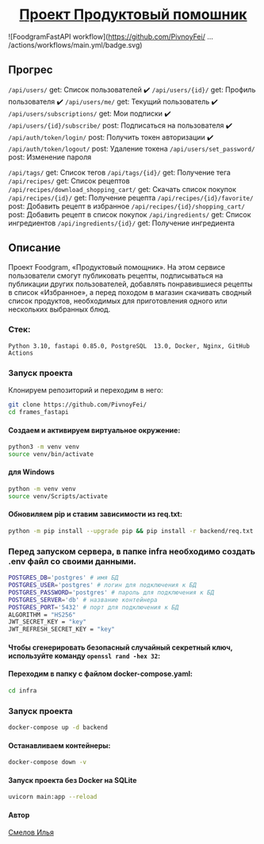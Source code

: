 <h1 align="center"><a target="_blank" href="">Проект Продуктовый помошник</a></h1>

![FoodgramFastAPI workflow](https://github.com/PivnoyFei/ ... /actions/workflows/main.yml/badge.svg)


## Прогрес
```/api/users/``` get: Список пользователей ✔️
```/api/users/{id}/``` get: Профиль пользователя ✔️
```/api/users/me/``` get: Текущий пользователь ✔️
```/api/users/subscriptions/``` get: Мои подписки ✔️
```/api/users/{id}/subscribe/``` post: Подписаться на пользователя ✔️
```/api/auth/token/login/``` post: Получить токен авторизации ✔️
```/api/auth/token/logout/``` post: Удаление токена
```/api/users/set_password/``` post: Изменение пароля

```/api/tags/``` get: Cписок тегов
```/api/tags/{id}/``` get: Получение тега
```/api/recipes/``` get: Список рецептов
```/api/recipes/download_shopping_cart/``` get: Скачать список покупок
```/api/recipes/{id}/``` get: Получение рецепта
```/api/recipes/{id}/favorite/``` post: Добавить рецепт в избранное
```/api/recipes/{id}/shopping_cart/``` post:  Добавить рецепт в список покупок
```/api/ingredients/``` get: Список ингредиентов
```/api/ingredients/{id}/``` get: Получение ингредиента


## Описание
Проект Foodgram, «Продуктовый помощник». На этом сервисе пользователи смогут публиковать рецепты, подписываться на публикации других пользователей, добавлять понравившиеся рецепты в список «Избранное», а перед походом в магазин скачивать сводный список продуктов, необходимых для приготовления одного или нескольких выбранных блюд.


### Стек: 
```Python 3.10, fastapi 0.85.0, PostgreSQL  13.0, Docker, Nginx, GitHub Actions```

### Запуск проекта
Клонируем репозиторий и переходим в него:
```bash
git clone https://github.com/PivnoyFei/
cd frames_fastapi
```
#### Создаем и активируем виртуальное окружение:
```bash
python3 -m venv venv
source venv/bin/activate
```
#### для Windows
```bash
python -m venv venv
source venv/Scripts/activate
```
#### Обновиляем pip и ставим зависимости из req.txt:
```bash
python -m pip install --upgrade pip && pip install -r backend/req.txt
```

### Перед запуском сервера, в папке infra необходимо создать .env файл со своими данными.
```bash
POSTGRES_DB='postgres' # имя БД
POSTGRES_USER='postgres' # логин для подключения к БД
POSTGRES_PASSWORD='postgres' # пароль для подключения к БД
POSTGRES_SERVER='db' # название контейнера
POSTGRES_PORT='5432' # порт для подключения к БД
ALGORITHM = "HS256"
JWT_SECRET_KEY = "key"
JWT_REFRESH_SECRET_KEY = "key"
```
#### Чтобы сгенерировать безопасный случайный секретный ключ, используйте команду ```openssl rand -hex 32```:

#### Переходим в папку с файлом docker-compose.yaml:
```bash
cd infra
```

### Запуск проекта
```bash
docker-compose up -d backend
```

#### Останавливаем контейнеры:
```bash
docker-compose down -v
```

#### Запуск проекта без Docker на SQLite
```bash
uvicorn main:app --reload
```

#### Автор
[Смелов Илья](https://github.com/PivnoyFei)